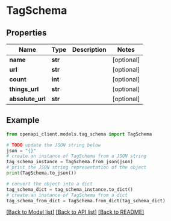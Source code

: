 # TagSchema


## Properties

Name | Type | Description | Notes
------------ | ------------- | ------------- | -------------
**name** | **str** |  | [optional] 
**url** | **str** |  | [optional] 
**count** | **int** |  | [optional] 
**things_url** | **str** |  | [optional] 
**absolute_url** | **str** |  | [optional] 

## Example

```python
from openapi_client.models.tag_schema import TagSchema

# TODO update the JSON string below
json = "{}"
# create an instance of TagSchema from a JSON string
tag_schema_instance = TagSchema.from_json(json)
# print the JSON string representation of the object
print(TagSchema.to_json())

# convert the object into a dict
tag_schema_dict = tag_schema_instance.to_dict()
# create an instance of TagSchema from a dict
tag_schema_from_dict = TagSchema.from_dict(tag_schema_dict)
```
[[Back to Model list]](../README.md#documentation-for-models) [[Back to API list]](../README.md#documentation-for-api-endpoints) [[Back to README]](../README.md)



